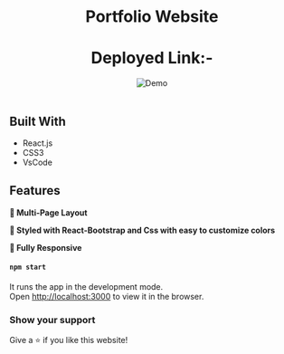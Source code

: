 <div align="center">


# Portfolio Website
# Deployed Link:- #

</div>

<div align="center">
  <img alt="Demo" src="./Images/readme-img1.png" />
</div>

<br/>

## Built With
- React.js
- CSS3
- VsCode

## Features

**📖 Multi-Page Layout**

**🎨 Styled with React-Bootstrap and Css with easy to customize colors**

**📱 Fully Responsive**

#### `npm start`

It runs the app in the development mode.<br />
Open [http://localhost:3000](http://localhost:3000) to view it in the browser.


### Show your support

Give a ⭐ if you like this website!
